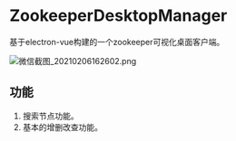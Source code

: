 # ZookeeperDesktopManager

基于electron-vue构建的一个zookeeper可视化桌面客户端。

![微信截图_20210206162602.png](http://ww1.sinaimg.cn/large/aacc02d8gy1gndw6mxchkj20rs0i13z8.jpg)

## 功能

1. 搜索节点功能。
2. 基本的增删改查功能。